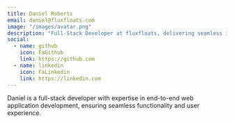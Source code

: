 ```yaml
---
title: Daniel Roberts
email: daniel@fluxfloats.com
image: "/images/avatar.png"
description: "Full-Stack Developer at fluxfloats, delivering seamless integration between frontend and backend technologies."
social:
  - name: github
    icon: FaGithub
    link: https://github.com
  - name: linkedin
    icon: FaLinkedin
    link: https://linkedin.com
---
```


Daniel is a full-stack developer with expertise in end-to-end web application development, ensuring seamless functionality and user experience.
